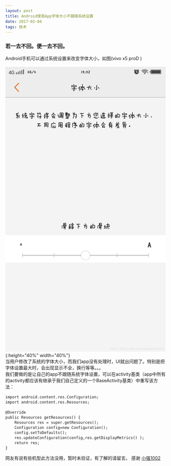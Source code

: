 ```yaml
---
layout: post  
title: Android使其App字体大小不跟随系统设置  
date: 2017-02-04  
tags: 技术  
---
```

### 若一去不回。便一去不回。  
Android手机可以通过系统设置来改变字体大小，如图(vivo x5 proD )  
<br/>
![](/images/posts/android_text_size/1.jpg){:height="40%" width="40%"}  
当用户修改了系统的字体大小，而我们app没有处理时，UI就出问题了。特别是把字体设置最大时，会出现显示不全，换行等等。。。  
我们要做的是让自己的app不跟随系统字体设置，可以在activity基类（app中所有的activity都应该有继承于我们自己定义的一个BaseActivity基类）中重写该方法：  

```  
import android.content.res.Configuration;
import android.content.res.Resources;

@Override  
public Resources getResources() {  
    Resources res = super.getResources();    
    Configuration config=new Configuration();    
    config.setToDefaults();    
    res.updateConfiguration(config,res.getDisplayMetrics() );  
    return res;  
}  
```
网友有说有些机型此方法没用，暂时未验证，有了解的请留言。
感谢 [小强1002 ](http://blog.csdn.net/zhuqiang1002/article/details/38756127)
